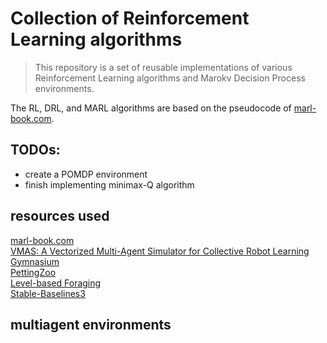 # Collection of Reinforcement Learning algorithms

> This repository is a set of reusable implementations of various Reinforcement Learning algorithms and Marokv Decision Process environments.

The RL, DRL, and MARL algorithms are based on the pseudocode of [marl-book.com](https://www.marl-book.com/).

## TODOs:

- create a POMDP environment
- finish implementing minimax-Q algorithm

## resources used
[marl-book.com](https://www.marl-book.com/)<br>
[VMAS: A Vectorized Multi-Agent Simulator for Collective Robot Learning](https://arxiv.org/abs/2207.03530)<br>
[Gymnasium](https://gymnasium.farama.org/index.html)<br>
[PettingZoo](https://pettingzoo.farama.org/)<br>
[Level-based Foraging](https://github.com/semitable/lb-foraging)<br>
[Stable-Baselines3](https://stable-baselines3.readthedocs.io/en/master/)<br>

## multiagent environments

